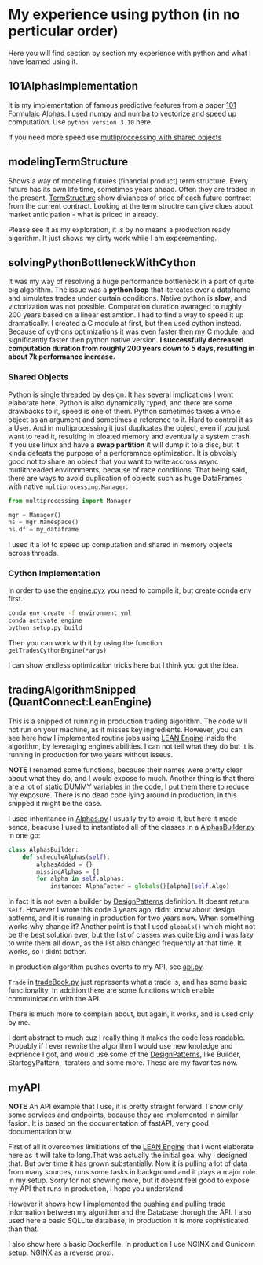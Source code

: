 # My experience using python (in no perticular order)

Here you will find section by section my experience with python and what I have learned using it.

## 101AlphasImplementation

It is my implementation of famous predictive features from a paper [101 Formulaic Alphas]. I used numpy and numba to vectorize and speed up computation. Use `python version 3.10` here.

If you need more speed use [mutliproccessing with shared objects](#shared-objects)

## modelingTermStructure

Shows a way of modeling futures (financial product) term structure. Every future has its own life time, sometimes years ahead. Often they are traded in the present. [TermStructure] show diviances of price of each future contract from the current contract. Looking at the term structre can give clues about market anticipation - what is priced in already.

Please see it as my exploration, it is by no means a production ready algorithm. It just shows my dirty work while I am experementing.

## solvingPythonBottleneckWithCython

It was my way of resolving a huge performance bottleneck in a part of quite big algorithm. The issue was a **python loop** that itereates over a dataframe and simulates trades under curtain conditions. Native python is **slow**, and victorization was not possible. Computation duration avaraged to rughly 200 years based on a linear estiamtion. I had to find a way to speed it up dramatically. I created a C module at first, but then used cython instead. Because of cythons optimizations it was even faster then my C module, and significantly faster then python native version. **I successfully decreased computation duration from roughly 200 years down to 5 days, resulting in about 7k performance increase.**

### Shared Objects

Python is single threaded by design. It has several implications I wont elaborate here. Python is also dynamically typed, and there are some drawbacks to it, speed is one of them. Python sometimes takes a whole object as an argument and sometimes a reference to it. Hard to control it as a User. And in multiprocessing it just duplicates the object, even if you just want to read it, resulting in bloated memory and eventually a system crash. If you use linux and have a **swap partition** it will dump it to a disc, but it kinda defeats the purpose of a perforamnce optimization. It is obvoisly good not to share an object that you want to write accross async mutlithreaded environments, because of race conditions. That being said, there are ways to avoid duplication of objects such as huge DataFrames with native `multiprocessing.Manager`:

```python
from multiprocessing import Manager

mgr = Manager()
ns = mgr.Namespace()
ns.df = my_dataframe
```

I used it a lot to speed up computation and shared in memory objects across threads.

### Cython Implementation

In order to use the [engine.pyx] you need to compile it, but create conda env first.

```bash
conda env create -f environment.yml
conda activate engine
python setup.py build
```

Then you can work with it by using the function `getTradesCythonEngine(*args)`

I can show endless optimization tricks here but I think you got the idea.

## tradingAlgorithmSnipped (QuantConnect:LeanEngine)

This is a snipped of running in production trading algorithm. The code will not run on your machine, as it misses key ingredients. However, you can see here how I implemented routine jobs using [LEAN Engine] inside the algorithm, by leveraging engines abilities. I can not tell what they do but it is running in production for two years without isseus.

**NOTE** I renamed some functions, because their names were pretty clear about what they do, and I would expose to much. Another thing is that there are a lot of static DUMMY variables in the code, I put them there to reduce my exposure. There is no dead code lying around in production, in this snipped it might be the case.

I used inheritance in [Alphas.py] I usually try to avoid it, but here it made sence, beacuse I used to instantiated all of the classes in a [AlphasBuilder.py] in one go:

```python
class AlphasBuilder:
    def scheduleAlphas(self):
        alphasAdded = {}
        missingAlphas = []
        for alpha in self.alphas:
            instance: AlphaFactor = globals()[alpha](self.Algo)
```

In fact it is not even a builder by [DesignPatterns] definition. It doesnt return `self`. However I wrote this code 3 years ago, didnt know about design aptterns, and it is running in production for two years now. When something works why change it?
Another point is that I used `globals()` which might not be the best solution ever, but the list of classes was quite big and i was lazy to write them all down, as the list also changed frequently at that time. It works, so i didnt bother.

In production algorithm pushes events to my API, see [api.py].

`Trade` in [tradeBook.py] just represents what a trade is, and has some basic functionality. In addition there are some functions which enable communication with the API.

There is much more to complain about, but again, it works, and is used only by me.

I dont abstract to much cuz I really thing it makes the code less readable. Probably if I ever rewrite the algorithm I would use new knoledge and exprience I got, and would use some of the [DesignPatterns], like Builder, StartegyPattern, Iterators and some more. These are my favorites now.

## myAPI

**NOTE** An API example that I use, it is pretty straight forward. I show only some services and endpoints, because they are implemented in similar fasion. It is based on the documentation of fastAPI, very good documentation btw.

First of all it overcomes limitiations of the [LEAN Engine] that I wont elaborate here as it will take to long.That was actually the initial goal why I designed that. But over time it has grown substantially. Now it is pulling a lot of data from many sources, runs some tasks in background and it plays a major role in my setup. Sorry for not showing more, but it doesnt feel good to expose my API that runs in production, I hope you understand.

However it shows how I implemented the pushing and pulling trade information between my algorithm and the Database thorugh the API. I also used here a basic SQLLite database, in production it is more sophisticated than that.

I also show here a basic Dockerfile. In production I use NGINX and Gunicorn setup. NGINX as a reverse proxi.

[101 Formulaic Alphas]:https://arxiv.org/pdf/1601.00991.pdf
[TermStructure]:modelingTermStructure/TermStructure.ipynb
[engine.pyx]: solvingPythonBottleneckWithCython/engine.pyx
[LEAN Engine]: https://github.com/QuantConnect/Lean
[Alphas.py]: tradingAlgorithmSnipped/Alphas.py
[AlphasBuilder.py]: tradingAlgorithmSnipped/AlphasBuilder.py
[api.py]: tradingAlgorithmSnipped/api.py
[tradeBook.py]: tradingAlgorithmSnipped/tradeBook.py
[DesignPatterns]: https://www.amazon.de/Patterns-Elements-Reusable-Object-Oriented-Software/dp/0201633612/ref=asc_df_0201633612/?tag=googshopde-21&linkCode=df0&hvadid=310687606304&hvpos=&hvnetw=g&hvrand=15615559861798841127&hvpone=&hvptwo=&hvqmt=&hvdev=c&hvdvcmdl=&hvlocint=&hvlocphy=9044083&hvtargid=pla-395340045790&psc=1&th=1&psc=1&tag=&ref=&adgrpid=57334095330&hvpone=&hvptwo=&hvadid=310687606304&hvpos=&hvnetw=g&hvrand=15615559861798841127&hvqmt=&hvdev=c&hvdvcmdl=&hvlocint=&hvlocphy=9044083&hvtargid=pla-395340045790